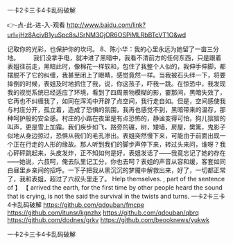 
一卡2卡三卡4卡乱码破解




👉-点-此-进-入-观看  http://www.baidu.com/link?url=jHz8AcivB1yuSpc8sJSrNM3GjOR6OSPiMLRbBTcVT1O&wd




记取你的光彩，也保护你的坎坷。
8、陈小华：我的心里永远为她留了一亩三分地。
　　我们没拿手电，就冲进了黑暗中，我看不清前方的任何东西，只是跟着表姐往前走，黑暗此时，像棉花一样软和，包住了我整个人似的，我伸手伸脚，都摆脱不了它的纠缠，我甚至闭上了眼睛，感觉竟然一样。当我被石头绊一下，将要摔倒的时候，表姐及时地抓住了我，说，你这孩子，吓我一跳。在惊恐中，我发现我的视觉系统已经适应了环境，看到了四周景物模糊的影，霎那间，黑暗失效了，它再也不纠缠我了，如同在浑沌中开辟了点空间，我行走自如。但是，空间感使我与村庄分开，孤立着，造成了恐惧的氛围，我再也感觉不到，黑暗带来的温存，那种呵护般的安全感。村庄的小路在夜里是有点恐怖的，静谧变得可怕，狗儿狺狺的叫声，更是雪上加霜。我们疾步如飞，路旁的碾，树，矮墙，房屋，樊篱，鬼影子似地从身边掠过，恐惧从我们的毛孔渗出。表姐突然慢下来，可能由于前面出现一个正在行走的人形的缘故。那人听到我们的脚步声停下来，转过头来问，谁呀？我心砰砰跳起来，头皮发炸，正不知如何是好，表姐发话了——我竟忘记了她的存在——她说，六叔呵，俺去队里记工分，你也去呵？表姐的声音从容和缓，客套如同白昼里乡亲间的招呼。一下子把我从黑沉沉的梦魇中解救出来，好了，一切都正常了，我和表姐，超过了六叔头里走了。
Help themselves.
, part of the sentence of 】 【 arrived the earth, for the first time by other people heard the sound that is crying, is not the said the survival in the twists and turns.
一卡2卡三卡4卡乱码破解 https://github.com/qdouban/fmcpe
https://github.com/itunsr/kgnzhx
https://github.com/qdouban/qbrq
https://github.com/dodnes/grkv
https://github.com/beooknews/yukwk





一卡2卡三卡4卡乱码破解
